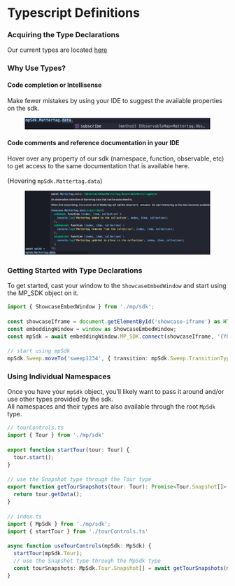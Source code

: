 # Typescript Definitions

### Acquiring the Type Declarations

Our current types are located [here](https://static.matterport.com/showcase-sdk/types/3.1.75.3-0-gba9de22f6d/sdk.d.ts)

### Why Use Types?

#### Code completion or Intellisense

Make fewer mistakes by using your IDE to suggest the available properties on the sdk.

<figure><img src="../../.gitbook/assets/types-autocomplete.png" alt=""><figcaption></figcaption></figure>

#### Code comments and reference documentation in your IDE

Hover over any property of our sdk (namespace, function, observable, etc) to get access to the same documentation that is available here.\
\
(Hovering `mpSdk.Mattertag.data`)

<figure><img src="../../.gitbook/assets/type-codecomments.png" alt=""><figcaption></figcaption></figure>

### Getting Started with Type Declarations

To get started, cast your window to the `ShowcaseEmbedWindow` and start using the MP\_SDK object on it.

```typescript
import { ShowcaseEmbedWindow } from './mp/sdk';

const showcaseIframe = document.getElementById('showcase-iframe') as HTMLIFrameElement;
const embeddingWindow = window as ShowcaseEmbedWindow;
const mpSdk = await embeddingWindow.MP_SDK.connect(showcaseIframe, '{YOUR SDK KEY}');

// start using mpSdk
mpSdk.Sweep.moveTo('sweep1234', { transition: mpSdk.Sweep.TransitionType.FADEOUT });
```

### Using Individual Namespaces

Once you have your `mpSdk` object, you’ll likely want to pass it around and/or use other types provided by the sdk.\
All namespaces and their types are also available through the root `MpSdk` type.

```typescript
// tourControls.ts
import { Tour } from './mp/sdk'

export function startTour(tour: Tour) {
  tour.start();
}

// use the Snapshot type through the Tour type
export function getTourSnapshots(tour: Tour): Promise<Tour.Snapshot[]> {
  return tour.getData();
}

// index.ts
import { MpSdk } from './mp/sdk';
import { startTour } from './tourControls.ts'

async function useTourControls(mpSdk: MpSdk) {
  startTour(mpSdk.Tour);
  // use the Snapshot type through the MpSdk type
  const tourSnapshots: MpSdk.Tour.Snapshot[] = await getTourSnapshots(mpSdk.Tour);
}
```

